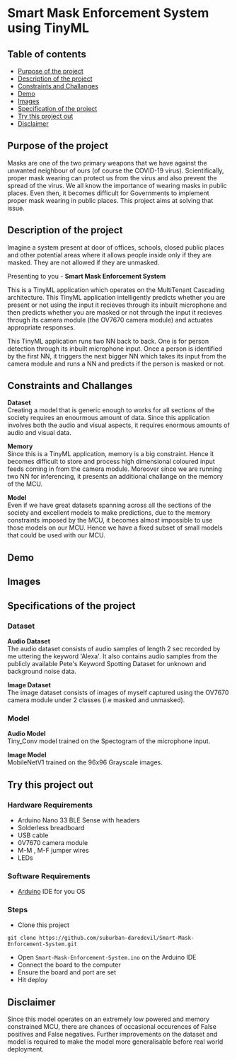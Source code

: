 # Smart Mask Enforcement System using TinyML

## Table of contents
* [Purpose of the project](#Purpose-of-the-project)
* [Description of the project](#Description-of-the-project)
* [Constraints and Challanges](#Constraints-and-Challanges)
* [Demo](#Demo)
* [Images](#Images)
* [Specification of the project](#Specification-of-the-project)
* [Try this project out](#Try-this-project-out)
* [Disclaimer](#Disclaimer)

## Purpose of the project

Masks are one of the two primary weapons that we have against the unwanted neighbour of ours (of course the COVID-19 virus). Scientifically, proper mask wearing can protect us from the virus and also prevent the spread of the virus. We all know the importance of wearing masks in public places. Even then, it becomes difficult for Governments to implement proper mask wearing in public places. This project aims at solving that issue. <br>

## Description of the project

Imagine a system present at door of offices, schools, closed public places and other potential areas where it allows people inside only if they are masked. They are not allowed if they are unmasked.

Presenting to you - **Smart Mask Enforcement System** <br>

This is a TinyML application which operates on the MultiTenant Cascading architecture. This TinyML application intelligently predicts whether you are present or not using the input it recieves through its inbuilt microphone and then predicts whether you are masked or not through the input it recieves through its camera module (the OV7670 camera module) and actuates appropriate responses. <br>

This TinyML application runs two NN back to back. One is for person detection through its inbuilt microphone input. Once a person is identified by the first NN, it triggers the next bigger NN which takes its input from the camera module and runs a NN and predicts if the person is masked or not.

## Constraints and Challanges
**Dataset** <br>
Creating a model that is generic enough to works for all sections of the society requires an enourmous amount of data. Since this application involves both the audio and visual aspects, it requires enormous amounts of audio and visual data. <br>

**Memory** <br>
Since this is a TinyML application, memory is a big constraint. Hence it becomes difficult to store and process high dimensional coloured input feeds coming in from the camera module. Moreover since we are running two NN for inferencing, it presents an additional challange on the memory of the MCU. <br>

**Model** <br>
Even if we have great datasets spanning across all the sections of the society and excellent models to make predictions, due to the memory constraints imposed by the MCU, it becomes almost impossible to use those models on our MCU. Hence we have a fixed subset of small models that could be used with our MCU. <br>

## Demo

## Images

## Specifications of the project

### Dataset

**Audio Dataset** <br>
The audio dataset consists of audio samples of length 2 sec recorded by me uttering the keyword 'Alexa'. It also contains audio samples from the publicly available Pete's Keyword Spotting Dataset for unknown and background noise data. <br>

**Image Dataset** <br>
The image dataset consists of images of myself captured using the OV7670 camera module under 2 classes (i.e masked and unmasked). <br>

### Model

**Audio Model**<br>
Tiny_Conv model trained on the Spectogram of the microphone input. <br>

**Image Model** <br>
MobileNetV1 trained on the 96x96 Grayscale images. <br>

## Try this project out

### Hardware Requirements
* Arduino Nano 33 BLE Sense with headers
* Solderless breadboard
* USB cable
* 0V7670 camera module
* M-M , M-F jumper wires
* LEDs

### Software Requirements
* [Arduino](https://www.arduino.cc/en/software) IDE for you OS

### Steps
* Clone this project 

```
git clone https://github.com/suburban-daredevil/Smart-Mask-Enforcement-System.git

```
* Open `Smart-Mask-Enforcement-System.ino` on the Arduino IDE
* Connect the board to the computer
* Ensure the board and port are set
* Hit deploy

## Disclaimer

Since this model operates on an extremely low powered and memory constrained MCU, there are chances of occasional occurences of False positives and False negatives. Further improvements on the dataset and model is required to make the model more generalisable before real world deployment. <br>
